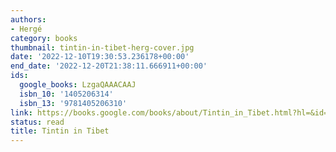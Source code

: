 ```yaml
---
authors:
- Hergé
category: books
thumbnail: tintin-in-tibet-herg-cover.jpg
date: '2022-12-10T19:30:53.236178+00:00'
end_date: '2022-12-20T21:38:11.666911+00:00'
ids:
  google_books: LzgaQAAACAAJ
  isbn_10: '1405206314'
  isbn_13: '9781405206310'
link: https://books.google.com/books/about/Tintin_in_Tibet.html?hl=&id=LzgaQAAACAAJ
status: read
title: Tintin in Tibet
---
```

